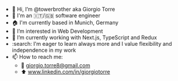 - 👋 Hi, I’m @towerbrother aka Giorgio Torre
- :round_pushpin: I'm an :it:/:gb: software engineer 
- :house: I'm currently based in Munich, Germany
- 👀 I’m interested in Web Development
- 🌱 I’m currently working with Next.js, TypeScript and Redux
- :search: I'm eager to learn always more and I value flexibility and independence in my work 
- 📫 How to reach me:
  - :email: giorgio.torre8@gmail.com
  - :arrow_up: www.linkedin.com/in/giorgiotorre
